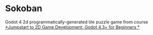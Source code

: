 # Sokoban

Godot 4 2d programmatically-generated tile puzzle game from course [*Jumpstart to 2D Game Development: Godot 4.3+ for Beginners
*](https://www.udemy.com/course/jumpstart-to-2d-game-development-godot-4-for-beginners)